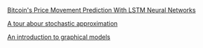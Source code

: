
[Bitcoin's Price Movement Prediction With LSTM Neural Networks](btc-lstm.md)

[A tour abour stochastic approximation](stochastic-approx.html)

[An introduction to graphical models](graph-models.md)

